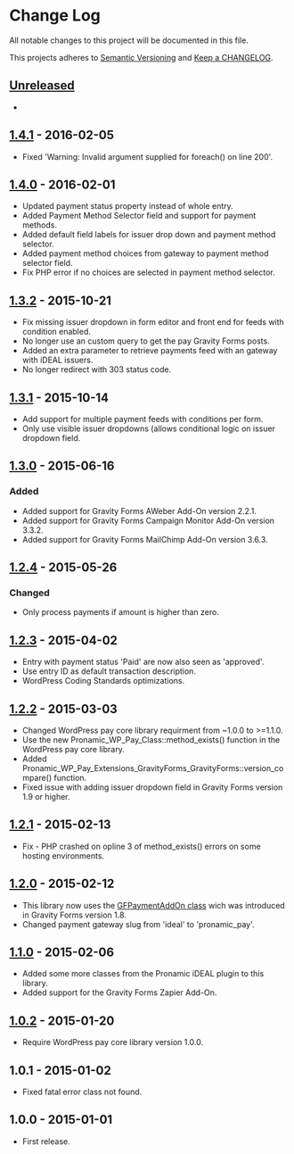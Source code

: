 # Change Log

All notable changes to this project will be documented in this file.

This projects adheres to [Semantic Versioning](http://semver.org/) and [Keep a CHANGELOG](http://keepachangelog.com/).

## [Unreleased][unreleased]
-

## [1.4.1] - 2016-02-05
- Fixed 'Warning: Invalid argument supplied for foreach() on line 200'.

## [1.4.0] - 2016-02-01
- Updated payment status property instead of whole entry.
- Added Payment Method Selector field and support for payment methods.
- Added default field labels for issuer drop down and payment method selector.
- Added payment method choices from gateway to payment method selector field.
- Fix PHP error if no choices are selected in payment method selector.

## [1.3.2] - 2015-10-21
- Fix missing issuer dropdown in form editor and front end for feeds with condition enabled.
- No longer use an custom query to get the pay Gravity Forms posts.
- Added an extra parameter to retrieve payments feed with an gateway with iDEAL issuers.
- No longer redirect with 303 status code.

## [1.3.1] - 2015-10-14
- Add support for multiple payment feeds with conditions per form.
- Only use visible issuer dropdowns (allows conditional logic on issuer dropdown field.

## [1.3.0] - 2015-06-16
### Added
- Added support for Gravity Forms AWeber Add-On version 2.2.1.
- Added support for Gravity Forms Campaign Monitor Add-On version 3.3.2.
- Added support for Gravity Forms MailChimp Add-On version 3.6.3.

## [1.2.4] - 2015-05-26
### Changed
- Only process payments if amount is higher than zero.

## [1.2.3] - 2015-04-02
- Entry with payment status 'Paid' are now also seen as 'approved'.
- Use entry ID as default transaction description.
- WordPress Coding Standards optimizations.

## [1.2.2] - 2015-03-03
- Changed WordPress pay core library requirment from ~1.0.0 to >=1.1.0.
- Use the new Pronamic_WP_Pay_Class::method_exists() function in the WordPress pay core library.
- Added Pronamic_WP_Pay_Extensions_GravityForms_GravityForms::version_compare() function.
- Fixed issue with adding issuer dropdown field in Gravity Forms version 1.9 or higher.

## [1.2.1] - 2015-02-13
- Fix - PHP crashed on opline 3 of method_exists() errors on some hosting environments.

## [1.2.0] - 2015-02-12
- This library now uses the [GFPaymentAddOn class](https://github.com/gravityforms/gravityforms/blob/1.8/includes/addon/class-gf-payment-addon.php) wich was introduced in Gravity Forms version 1.8.
- Changed payment gateway slug from 'ideal' to 'pronamic_pay'.

## [1.1.0] - 2015-02-06
- Added some more classes from the Pronamic iDEAL plugin to this library.
- Added support for the Gravity Forms Zapier Add-On.

## [1.0.2] - 2015-01-20
- Require WordPress pay core library version 1.0.0.

## 1.0.1 - 2015-01-02
- Fixed fatal error class not found.

## 1.0.0 - 2015-01-01
- First release.

[unreleased]: https://github.com/wp-pay-extensions/gravityforms/compare/1.4.1...HEAD
[1.4.1]: https://github.com/wp-pay-extensions/gravityforms/compare/1.4.0...1.4.1
[1.4.0]: https://github.com/wp-pay-extensions/gravityforms/compare/1.3.2...1.4.0
[1.3.2]: https://github.com/wp-pay-extensions/gravityforms/compare/1.3.1...1.3.2
[1.3.1]: https://github.com/wp-pay-extensions/gravityforms/compare/1.3.0...1.3.1
[1.3.0]: https://github.com/wp-pay-extensions/gravityforms/compare/1.2.4...1.3.0
[1.2.4]: https://github.com/wp-pay-extensions/gravityforms/compare/1.2.3...1.2.4
[1.2.3]: https://github.com/wp-pay-extensions/gravityforms/compare/1.2.2...1.2.3
[1.2.2]: https://github.com/wp-pay-extensions/gravityforms/compare/1.2.1...1.2.2
[1.2.1]: https://github.com/wp-pay-extensions/gravityforms/compare/1.2.0...1.2.1
[1.2.0]: https://github.com/wp-pay-extensions/gravityforms/compare/1.1.0...1.2.0
[1.1.0]: https://github.com/wp-pay-extensions/gravityforms/compare/1.0.2...1.1.0
[1.0.2]: https://github.com/wp-pay-extensions/gravityforms/compare/1.0.1...1.0.2
